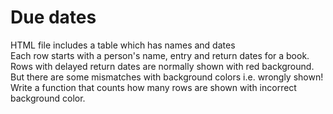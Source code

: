 # Due dates
HTML file includes a table which has names and dates <br>
Each row starts with a person's name, entry and return dates for a book. <br>
Rows with delayed return dates are normally shown with red background. But there are some mismatches with background colors i.e. wrongly shown! <br>
Write a function that counts how many rows are shown with incorrect background color.
